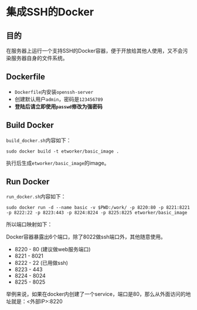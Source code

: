 # 集成SSH的Docker

## 目的

在服务器上运行一个支持SSH的Docker容器，便于开放给其他人使用，又不会污染服务器自身的文件系统。

## Dockerfile

- `Dockerfile`内安装`openssh-server`
- 创建默认用户`admin`，密码是`123456789`
- **登陆后请立即使用`passwd`修改为强密码**

## Build Docker

`build_docker.sh`内容如下：

```
sudo docker build -t etworker/basic_image .
```

执行后生成`etworker/basic_image`的image。

## Run Docker

`run_docker.sh`内容如下：

```
sudo docker run -d --name basic -v $PWD:/work/ -p 8220:80 -p 8221:8221 -p 8222:22 -p 8223:443 -p 8224:8224 -p 8225:8225 etworker/basic_image
```

所以端口映射如下：

Docker容器暴露出6个端口，除了8022做ssh端口外，其他随意使用。

- 8220 - 80   (建议做web服务端口)
- 8221 - 8021
- 8222 - 22   (已用做ssh)
- 8223 - 443
- 8224 - 8024
- 8225 - 8025

举例来说，如果在docker内创建了一个service，端口是80，那么从外面访问的地址就是：<外部IP>:8220

